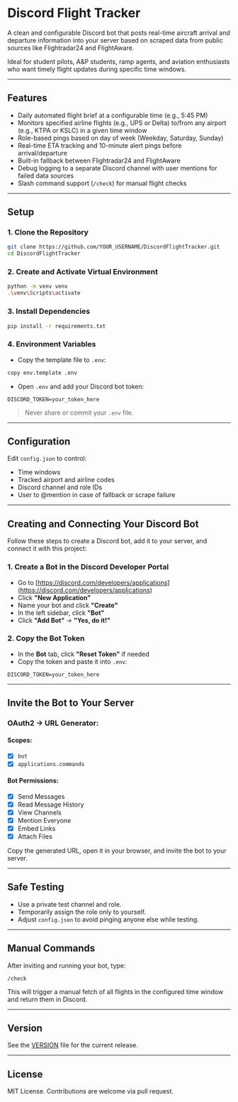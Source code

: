# Discord Flight Tracker

A clean and configurable Discord bot that posts real-time aircraft arrival and departure information into your server based on scraped data from public sources like Flightradar24 and FlightAware.

Ideal for student pilots, A&P students, ramp agents, and aviation enthusiasts who want timely flight updates during specific time windows.

---

## Features

- Daily automated flight brief at a configurable time (e.g., 5:45 PM)
- Monitors specified airline flights (e.g., UPS or Delta) to/from any airport (e.g., KTPA or KSLC) in a given time window
- Role-based pings based on day of week (Weekday, Saturday, Sunday)
- Real-time ETA tracking and 10-minute alert pings before arrival/departure
- Built-in fallback between Flightradar24 and FlightAware
- Debug logging to a separate Discord channel with user mentions for failed data sources
- Slash command support (`/check`) for manual flight checks

---

## Setup

### 1. Clone the Repository

```bash
git clone https://github.com/YOUR_USERNAME/DiscordFlightTracker.git
cd DiscordFlightTracker
```

### 2. Create and Activate Virtual Environment

```bash
python -m venv venv
.\venv\Scripts\activate
```

### 3. Install Dependencies

```bash
pip install -r requirements.txt
```

### 4. Environment Variables

- Copy the template file to `.env`:

```bash
copy env.template .env
```

- Open `.env` and add your Discord bot token:

```
DISCORD_TOKEN=your_token_here
```

> Never share or commit your `.env` file.

---

## Configuration

Edit `config.json` to control:

- Time windows
- Tracked airport and airline codes
- Discord channel and role IDs
- User to @mention in case of fallback or scrape failure

---

## Creating and Connecting Your Discord Bot

Follow these steps to create a Discord bot, add it to your server, and connect it with this project:

### 1. Create a Bot in the Discord Developer Portal

- Go to [https://discord.com/developers/applications](https://discord.com/developers/applications)
- Click **"New Application"**
- Name your bot and click **"Create"**
- In the left sidebar, click **"Bot"**
- Click **"Add Bot"** → **"Yes, do it!"**

### 2. Copy the Bot Token

- In the **Bot** tab, click **"Reset Token"** if needed
- Copy the token and paste it into `.env`:

```
DISCORD_TOKEN=your_token_here
```

---

## Invite the Bot to Your Server

### OAuth2 → URL Generator:

#### Scopes:
- [x] `bot`
- [x] `applications.commands`

#### Bot Permissions:
- [x] Send Messages
- [x] Read Message History
- [x] View Channels
- [x] Mention Everyone
- [x] Embed Links
- [x] Attach Files

Copy the generated URL, open it in your browser, and invite the bot to your server.

---

## Safe Testing

- Use a private test channel and role.
- Temporarily assign the role only to yourself.
- Adjust `config.json` to avoid pinging anyone else while testing.

---

## Manual Commands

After inviting and running your bot, type:

```
/check
```

This will trigger a manual fetch of all flights in the configured time window and return them in Discord.

---

## Version

See the [VERSION](./VERSION) file for the current release.

---

## License

MIT License. Contributions are welcome via pull request.
